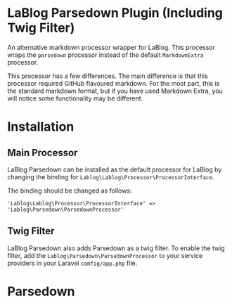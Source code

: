 LaBlog Parsedown Plugin (Including Twig Filter)
===============================================

An alternative markdown processor wrapper for LaBlog. This processor wraps the `parsedown` processor instead of the default `MarkdownExtra` processor.

This processor has a few differences. The main difference is that this processor required GitHub flavoured markdown. For the most part, this is the standard markdown format, but if you have used Markdown Extra, you will notice some functionality may be different.

Installation
============

Main Processor
--------------

LaBlog Parsedown can be installed as the default processor for LaBlog by changing the binding for `Lablog\Lablog\Processor\ProcessorInterface`.

The binding should be changed as follows:

`'Lablog\Lablog\Processor\ProcessorInterface' => 'Lablog\Parsedown\ParsedownProcessor'`

Twig Filter
-----------

LaBlog Parsedown also adds Parsedown as a twig filter. To enable the twig filter, add the `Lablog\Parsedown\ParsedownProcessor` to your service providers in your Laravel `comfig/app.php` file.

Parsedown
=========
